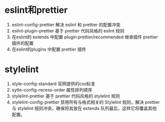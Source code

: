 # eslint和prettier
1. eslint-config-prettier 解决 eslint 和 prettier 的配置冲突
2. eslint-plugin-prettier 基于 prettier 代码风格的 eslint 规则
3. 在eslint的 extends 中配置 plugin:prettier/recommended 继承插件 prettier 插件的配置
4. 在eslint的plugins 中配置 prettier 插件

# stylelint
1. style-config-standard 官网提供的css标准
2. sytle-config-recess-order 属性排列顺序
3. stylelint-prettier 基于 prettier 代码风格的 stylelint 规则
4. stylelint-config-prettier 禁用所有与格式相关的 Stylelint 规则，解决 prettier 与 stylelint 规则冲突，确保将其放在 extends 队列最后，这样它将覆盖其他配置。